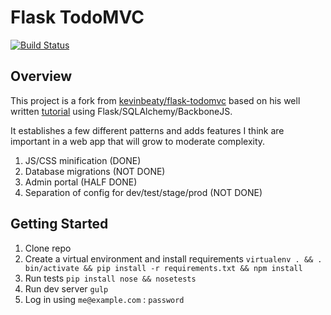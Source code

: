 # Flask TodoMVC

[![Build Status](https://secure.travis-ci.org/bikegriffith/flask-todomvc.png)](http://travis-ci.org/bikegriffith/flask-todomvc)

## Overview

This project is a fork from [kevinbeaty/flask-todomvc][1] based on his well written [tutorial][2] using Flask/SQLAlchemy/BackboneJS.

It establishes a few different patterns and adds features I think are important in a web app that will grow to moderate complexity.

1. JS/CSS minification (DONE)
2. Database migrations (NOT DONE)
3. Admin portal (HALF DONE)
4. Separation of config for dev/test/stage/prod (NOT DONE)

## Getting Started

1. Clone repo
2. Create a virtual environment and install requirements `virtualenv . && . bin/activate && pip install -r requirements.txt && npm install`
3. Run tests `pip install nose && nosetests`
4. Run dev server `gulp`
5. Log in using `me@example.com` : `password`

[1]: https://github.com/kevinbeaty/flask-todomvc
[2]: http://simplectic.com/blog/2014/flask-todomvc-part1/

